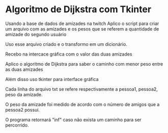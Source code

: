 # Algoritmo de Dijkstra com Tkinter
Usando a base de dados de amizades na twitch
Aplico o script para criar um arquivo com as amizades e os pesos que se referem a quantidade de amizade do segundo usuário

Uso esse arquivo criado e o transformo em um dicionário.

Recebo na intercace gráfica com o valor das duas amizades

Aplico o algoritmo de Dijkstra para saber o caminho com menor peso entre as duas amizades

Além disso uso tkinter para interface gráfica

Cada linha do arquivo txt se refere respectivamente a pessoa1, pessoa2, peso da amizade.

O peso da amizade foi medido de acordo com o número de amigos que a pessoa2 possui.

O programa retornará "inf" caso não exista um caminho para ser percorrido. 
